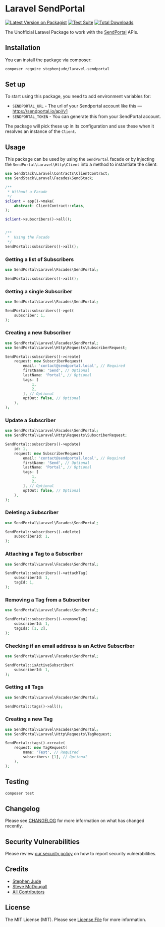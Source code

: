 # Laravel SendPortal

[![Latest Version on Packagist](https://img.shields.io/packagist/v/stephenjude/laravel-sendportal.svg?style=flat-square)](https://packagist.org/packages/stephenjude/laravel-sendportal)
[![Test Suite](https://github.com/stephenjude/laravel-sendportal/actions/workflows/tests.yml/badge.svg)](https://github.com/stephenjude/laravel-sendportal/actions/workflows/tests.yml)
[![Total Downloads](https://img.shields.io/packagist/dt/stephenjude/laravel-sendportal.svg?style=flat-square)](https://packagist.org/packages/stephenjude/laravel-sendportal)
<!--delete-->

The Unofficial Laravel Package to work with the [SendPortal](https://sendportal.io/) APIs.

## Installation

You can install the package via composer:

```bash
composer require stephenjude/laravel-sendportal
```

## Set up

To start using this package, you need to add environment variables for:

- `SENDPORTAL_URL` - The url of your Sendportal account like this — https://sendportal.io/api/v1
- `SENDPORTAL_TOKEN` - You can generate this from your SendPortal account.

The package will pick these up in its configuration and use these when it resolves an instance of the `Client`.

## Usage

This package can be used by using the `SendPortal` facade or by injecting the `SendPortal\Laravel\Http\Client` into a method to instantiate the client:
```php
use SendStack\Laravel\Contracts\ClientContract;
use SendStack\Laravel\Facades\SendStack;

/**
 * Without a Facade
 */
$client = app()->make(
    abstract: ClientContract::class,
);

$client->subscribers()->all();


/**
 *  Using the Facade
 */
SendPortal::subscribers()->all();
```

### Getting a list of Subscribers

```php
use SendPortal\Laravel\Facades\SendPortal;

SendPortal::subscribers()->all();
```

### Getting a single Subscriber

```php
use SendPortal\Laravel\Facades\SendPortal;

SendPortal::subscribers()->get(
    subscriber: 1,
);
```

### Creating a new Subscriber

```php
use SendPortal\Laravel\Facades\SendPortal;
use SendPortal\Laravel\Http\Requests\SubscriberRequest;

SendPortal::subscribers()->create(
    request: new SubscriberRequest(
        email: 'contact@sendportal.local', // Required
        firstName: 'Send', // Optional
        lastName: 'Portal', // Optional
        tags: [
            1,
            2,
        ], // Optional
        optOut: false, // Optional
    ),
);
```

### Update a Subscriber

```php
use SendPortal\Laravel\Facades\SendPortal;
use SendPortal\Laravel\Http\Requests\SubscriberRequest;

SendPortal::subscribers()->update(
    id: 1,
    request: new SubscriberRequest(
        email: 'contact@sendportal.local', // Required
        firstName: 'Send', // Optional
        lastName: 'Portal', // Optional
        tags: [
            1,
            2,
        ], // Optional
        optOut: false, // Optional
    ),
);
```

### Deleting a Subscriber

```php
use SendPortal\Laravel\Facades\SendPortal;

SendPortal::subscribers()->delete(
    subscriberId: 1,
);
```

### Attaching a Tag to a Subscriber

```php
use SendPortal\Laravel\Facades\SendPortal;

SendPortal::subscribers()->attachTag(
    subscriberId: 1,
    tagId: 1,
);
```

### Removing a Tag from a Subscriber

```php
use SendPortal\Laravel\Facades\SendPortal;

SendPortal::subscribers()->removeTag(
    subscriberId: 1,
    tagIds: [1, 2],
);
```

### Checking if an email address is an Active Subscriber

```php
use SendPortal\Laravel\Facades\SendPortal;

SendPortal::isActiveSubscriber(
    subscriberId: 1,
);
```

### Getting all Tags

```php
use SendPortal\Laravel\Facades\SendPortal;

SendPortal::tags()->all();
```

### Creating a new Tag

```php
use SendPortal\Laravel\Facades\SendPortal;
use SendPortal\Laravel\Http\Requests\TagRequest;

SendPortal::tags()->create(
    request: new TagRequest(
        name: 'Test', // Required
        subscribers: [1], // Optional
    ),
);
```

## Testing

```bash
composer test
```

## Changelog

Please see [CHANGELOG](CHANGELOG.md) for more information on what has changed recently.

## Security Vulnerabilities

Please review [our security policy](../../security/policy) on how to report security vulnerabilities.

## Credits

- [Stephen Jude](https://github.com/stephenjude)
- [Steve McDougall](https://github.com/juststeveking)
- [All Contributors](../../contributors)

## License

The MIT License (MIT). Please see [License File](LICENSE.md) for more information.
